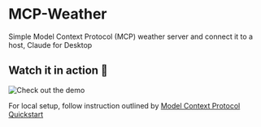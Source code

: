 # MCP-Weather

Simple Model Context Protocol (MCP) weather server and connect it to a host, Claude for Desktop

## Watch it in action 🎦
![Check out the demo](MCP_demo.gif)

For local setup, follow instruction outlined by [Model Context Protocol Quickstart](https://modelcontextprotocol.io/quickstart/server#node)